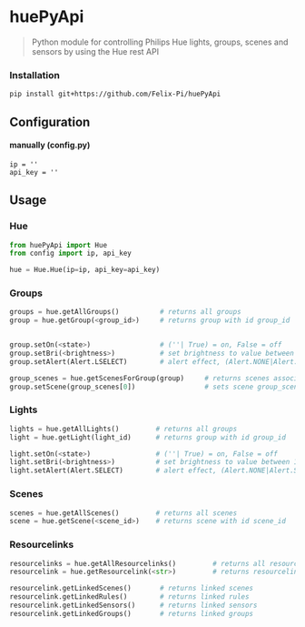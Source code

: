 # huePyApi
> Python module for controlling Philips Hue lights, groups, scenes and sensors by using the Hue rest API

### Installation
 `pip install git+https://github.com/Felix-Pi/huePyApi`

## Configuration

#### manually (config.py)
```
ip = ''
api_key = ''
```

## Usage
### Hue
```python
from huePyApi import Hue
from config import ip, api_key

hue = Hue.Hue(ip=ip, api_key=api_key)
```

### Groups
```python
groups = hue.getAllGroups()          # returns all groups
group = hue.getGroup(<group_id>)     # returns group with id group_id


group.setOn(<state>)                 # (''| True) = on, False = off
group.setBri(<brightness>)           # set brightness to value between 1 and 254
group.setAlert(Alert.LSELECT)        # alert effect, (Alert.NONE|Alert.SELECT|Alert.LSELECT)

group_scenes = hue.getScenesForGroup(group)     # returns scenes associated with group
group.setScene(group_scenes[0])                 # sets scene group_scenes[0] in group
```

### Lights
```python
lights = hue.getAllLights()         # returns all groups
light = hue.getLight(light_id)      # returns group with id group_id

light.setOn(<state>)                # (''| True) = on, False = off
light.setBri(<brightness>)          # set brightness to value between 1 and 254
light.setAlert(Alert.SELECT)        # alert effect, (Alert.NONE|Alert.SELECT|Alert.LSELECT)
```

### Scenes
```python
scenes = hue.getAllScenes()         # returns all scenes
scene = hue.getScene(<scene_id>)    # returns scene with id scene_id
```

### Resourcelinks
```python
resourcelinks = hue.getAllResourcelinks()         # returns all resourcelinks
resourcelink = hue.getResourcelink(<str>)         # returns resourcelink with id rl_id

resourcelink.getLinkedScenes()       # returns linked scenes
resourcelink.getLinkedRules()        # returns linked rules
resourcelink.getLinkedSensors()      # returns linked sensors
resourcelink.getLinkedGroups()       # returns linked groups

```
